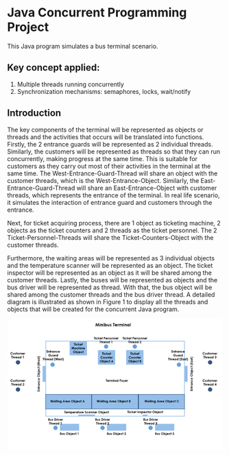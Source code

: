 # Java Concurrent Programming Project
This Java program simulates a bus terminal scenario. 

## Key concept applied:
1. Multiple threads running concurrently
2. Synchronization mechanisms: semaphores, locks, wait/notify

## Introduction
The key components of the terminal will be represented as objects or threads and the activities that occurs will be translated into functions. Firstly, the 2 entrance guards will be represented as 2 individual threads. Similarly, the customers will be represented as threads so that they can run concurrently, making progress at the same time. This is suitable for customers as they carry out most of their activities in the terminal at the same time. The West-Entrance-Guard-Thread will share an object with the customer threads, which is the West-Entrance-Object. Similarly, the East-Entrance-Guard-Thread will share an East-Entrance-Object with customer threads, which represents the entrance of the terminal. In real life scenario, it simulates the interaction of entrance guard and customers through the entrance.

Next, for ticket acquiring process, there are 1 object as ticketing machine, 2 objects as the ticket counters and 2 threads as the ticket personnel. The 2 Ticket-Personnel-Threads will share the Ticket-Counters-Object with the customer threads. 

Furthermore, the waiting areas will be represented as 3 individual objects and the temperature scanner will be represented as an object. The ticket inspector will be represented as an object as it will be shared among the customer threads. Lastly, the buses will be represented as objects and the bus driver will be represented as thread. With that, the bus object will be shared among the customer threads and the bus driver thread. A detailed diagram is illustrated as shown in Figure 1 to display all the threads and objects that will be created for the concurrent Java program.

![Bus terminal simulation plan](https://github.com/jeerayuthleeseesuwan/java-concurrent-programming/blob/main/bus%20terminal%20simulation%20plan.png) 

